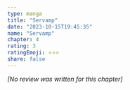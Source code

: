 ```yaml
---
type: manga
title: "Servamp"
date: "2023-10-15T19:45:35"
name: "Servamp"
chapter: 4
rating: 3
ratingEmoji: ⭐️⭐️⭐️
share: false
---
```


_[No review was written for this chapter]_
